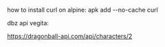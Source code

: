 how to install curl on alpine: apk add --no-cache curl


dbz api vegita: 

https://dragonball-api.com/api/characters/2